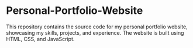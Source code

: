 # Personal-Portfolio-Website
This repository contains the source code for my personal portfolio website, showcasing my skills, projects, and experience. The website is built using HTML, CSS, and JavaScript.
